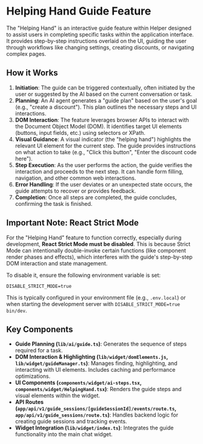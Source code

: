 # Helping Hand Guide Feature

The "Helping Hand" is an interactive guide feature within Helper designed to assist users in completing specific tasks within the application interface. It provides step-by-step instructions overlaid on the UI, guiding the user through workflows like changing settings, creating discounts, or navigating complex pages.

## How it Works

1.  **Initiation**: The guide can be triggered contextually, often initiated by the user or suggested by the AI based on the current conversation or task.
2.  **Planning**: An AI agent generates a "guide plan" based on the user's goal (e.g., "create a discount"). This plan outlines the necessary steps and UI interactions.
3.  **DOM Interaction**: The feature leverages browser APIs to interact with the Document Object Model (DOM). It identifies target UI elements (buttons, input fields, etc.) using selectors or XPath.
4.  **Visual Guidance**: A visual indicator (the "helping hand") highlights the relevant UI element for the current step. The guide provides instructions on what action to take (e.g., "Click this button", "Enter the discount code here").
5.  **Step Execution**: As the user performs the action, the guide verifies the interaction and proceeds to the next step. It can handle form filling, navigation, and other common web interactions.
6.  **Error Handling**: If the user deviates or an unexpected state occurs, the guide attempts to recover or provides feedback.
7.  **Completion**: Once all steps are completed, the guide concludes, confirming the task is finished.

## Important Note: React Strict Mode

For the "Helping Hand" feature to function correctly, especially during development, **React Strict Mode must be disabled**. This is because Strict Mode can intentionally double-invoke certain functions (like component render phases and effects), which interferes with the guide's step-by-step DOM interaction and state management.

To disable it, ensure the following environment variable is set:

```
DISABLE_STRICT_MODE=true
```

This is typically configured in your environment file (e.g., `.env.local`) or when starting the development server with `DISABLE_STRICT_MODE=true bin/dev`.

## Key Components

- **Guide Planning (`lib/ai/guide.ts`)**: Generates the sequence of steps required for a task.
- **DOM Interaction & Highlighting (`lib/widget/domElements.js`, `lib/widget/guideManager.ts`)**: Manages finding, highlighting, and interacting with UI elements. Includes caching and performance optimizations.
- **UI Components (`components/widget/ai-steps.tsx`, `components/widget/HelpingHand.tsx`)**: Renders the guide steps and visual elements within the widget.
- **API Routes (`app/api/v1/guide_sessions/[guideSessionId]/events/route.ts`, `app/api/v1/guide_sessions/route.ts`)**: Handles backend logic for creating guide sessions and tracking events.
- **Widget Integration (`lib/widget/index.ts`)**: Integrates the guide functionality into the main chat widget.

